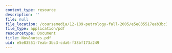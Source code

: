 ```yaml
---
content_type: resource
description: ''
file: null
file_location: /coursemedia/12-109-petrology-fall-2005/e5e835517eab3bc3cda6f38bf173a249_Nov8notes.pdf
file_type: application/pdf
resourcetype: Document
title: Nov8notes.pdf
uid: e5e83551-7eab-3bc3-cda6-f38bf173a249
---
```

